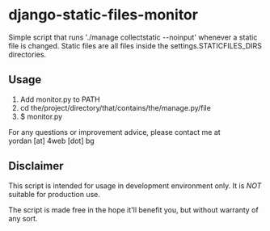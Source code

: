 django-static-files-monitor
===========================

Simple script that runs './manage collectstatic --noinput' whenever a
static file is changed. Static files are all files inside the
settings.STATICFILES_DIRS directories.

Usage
-----
1. Add monitor.py to PATH  
2. cd the/project/directory/that/contains/the/manage.py/file
3. $ monitor.py  
  
For any questions or improvement advice, please contact me at  
yordan [at] 4web [dot] bg

Disclaimer
----------
This script is intended for usage in development environment only.  It
is *NOT* suitable for production use.

The script is made free in the hope it'll benefit you, but without
warranty of any sort.
